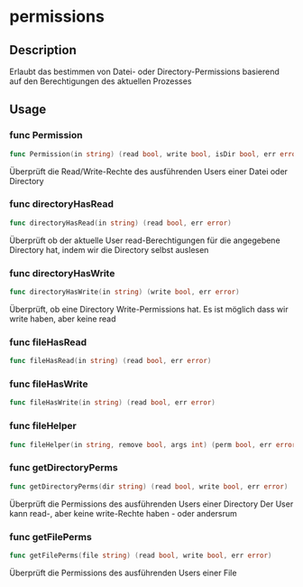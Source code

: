 # permissions

## Description

Erlaubt das bestimmen von Datei- oder Directory-Permissions basierend auf den
Berechtigungen des aktuellen Prozesses

## Usage

### func  Permission

```go
func Permission(in string) (read bool, write bool, isDir bool, err error)
```
Überprüft die Read/Write-Rechte des ausführenden Users einer Datei oder
Directory

### func  directoryHasRead

```go
func directoryHasRead(in string) (read bool, err error)
```
Überprüft ob der aktuelle User read-Berechtigungen für die angegebene Directory
hat, indem wir die Directory selbst auslesen

### func  directoryHasWrite

```go
func directoryHasWrite(in string) (write bool, err error)
```
Überprüft, ob eine Directory Write-Permissions hat. Es ist möglich dass wir
write haben, aber keine read

### func  fileHasRead

```go
func fileHasRead(in string) (read bool, err error)
```

### func  fileHasWrite

```go
func fileHasWrite(in string) (read bool, err error)
```

### func  fileHelper

```go
func fileHelper(in string, remove bool, args int) (perm bool, err error)
```

### func  getDirectoryPerms

```go
func getDirectoryPerms(dir string) (read bool, write bool, err error)
```
Überprüft die Permissions des ausführenden Users einer Directory Der User kann
read-, aber keine write-Rechte haben - oder andersrum

### func  getFilePerms

```go
func getFilePerms(file string) (read bool, write bool, err error)
```
Überprüft die Permissions des ausführenden Users einer File
